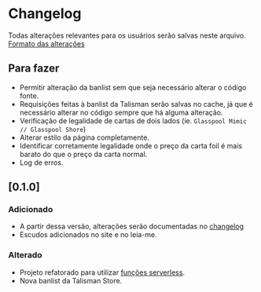 # Changelog

Todas alterações relevantes para os usuários serão salvas neste arquivo.
[Formato das alterações](https://keepachangelog.com/en/1.0.0/)

## Para fazer

- Permitir alteração da banlist sem que seja necessário alterar o código fonte.
- Requisições feitas à banlist da Talisman serão salvas no cache, já que é necessário alterar no código sempre que há alguma alteração.
- Verificação de legalidade de cartas de dois lados (ie. `Glasspool Mimic // Glasspool Shore`)
- Alterar estilo da página completamente.
- Identificar corretamente legalidade onde o preço da carta foil é mais barato do que o preço da carta normal.
- Log de erros.

## [0.1.0]

### Adicionado

- A partir dessa versão, alterações serão documentadas no [changelog](https://github.com/forsureitsme/groselha-legality/blob/main/CHANGELOG.md)
- Escudos adicionados no site e no leia-me.

### Alterado

- Projeto refatorado para utilizar [funções serverless](https://vercel.com/docs/concepts/functions/serverless-functions#).
- Nova banlist da Talisman Store.
